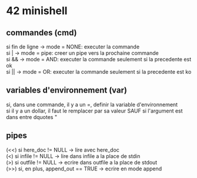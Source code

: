 # 42 minishell
## commandes (cmd)
si fin de ligne -> mode = NONE: executer la commande  
si | -> mode = pipe: creer un pipe vers la prochaine commande  
si && -> mode = AND: executer la commande seulement si la precedente est ok  
si || -> mode = OR: executer la commande seulement si la precedente est ko  

## variables d'environnement (var)
si, dans une commande, il y a un =, definir la variable d'environnement  
si il y a un dollar, il faut le remplacer par sa valeur SAUF si l'argument est dans entre dquotes "  

## pipes
(<<) si here\_doc != NULL -> lire avec here\_doc  
(<) si infile != NULL -> lire dans infile a la place de stdin  
(>) si outfile != NULL -> ecrire dans outfile a la place de stdout  
(>>) si, en plus, append\_out == TRUE -> ecrire en mode append  
